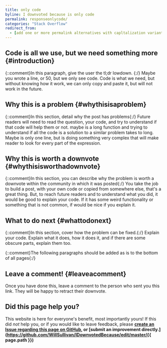 ```yaml
---
title: only code
byline: I downvoted because is only code
permalink: responseonlycode/
categories: "Stack Overflow"
redirect_from:
  - [add one or more permalink alternatives with capltalization variants like PascalCase or alternative urls]
---
```

## Code is all we use, but we need something more {#introduction}
{::comment}In this paragraph, give the user the tl;dr lowdown. {:/} Maybe you wrote a line, or 50, but we only see code. Code is what we need, but without knowing how it work, we can only copy and paste it, but will not work in the future.

## Why this is a problem {#whythisisaproblem}
{::comment}In this section, detail why the post has problems{:/} Future readers will need to read the question, your code, and try to understand if that code will help them or not. maybe is a long function and trying to understand if all the code is a solution to a similar problem takes to long. Maybe is only one line, but is doing something very complex that will make reader to look for every part of the expression.

## Why this is worth a downvote {#whythisisworthadownvote}
{::comment}In this section, you can describe why the problem is worth a downvote within the community in which it was posted{:/}
You take the job to build a post, with your own code or copied from somewhere else, that's a great thing. But, to reach future readers and to understand what you did, it would be good to explain your code. If it has some weird functionality or something that is not common, if would be nice if you explain it.

## What to do next {#whattodonext}
{::comment}In this section, cover how the problem can be fixed.{:/}
Explain your code. Explain what it does, how it does it, and if there are some obscure parts, explain them too. 

{::comment}The following paragraphs should be added as is to the bottom of all pages{:/}
## Leave a comment! {#leaveacomment}
Once you have done this, leave a comment to the person who sent you this link. They will be happy to retract their downvote.

## Did this page help you?
This website is here for everyone's benefit, most importantly yours! If this did <i>not</i> help you, or if you would
like to leave feedback, please **[create an Issue regarding this page on GitHub,](https://github.com/WillSullivan/IDownvotedBecause/issues/new) or [submit an improvement directly.](https://github.com/WillSullivan/IDownvotedBecause/edit/master/{{ page.path }})**

